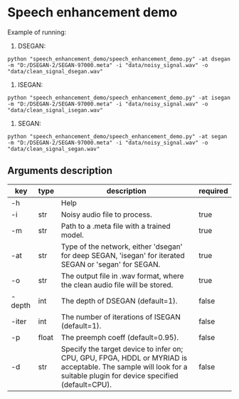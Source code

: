 # Speech enhancement demo

Example of running:
1. DSEGAN:

`
python "speech_enhancement_demo/speech_enhancement_demo.py" -at dsegan -m "D:/DSEGAN-2/SEGAN-97000.meta" -i "data/noisy_signal.wav" -o "data/clean_signal_dsegan.wav"
`

1. ISEGAN:

`
python "speech_enhancement_demo/speech_enhancement_demo.py" -at isegan -m "D:/DSEGAN-2/SEGAN-97000.meta" -i "data/noisy_signal.wav" -o "data/clean_signal_isegan.wav"
`

1. SEGAN:

`
python "speech_enhancement_demo/speech_enhancement_demo.py" -at segan -m "D:/DSEGAN-2/SEGAN-97000.meta" -i "data/noisy_signal.wav" -o "data/clean_signal_segan.wav"
`



## Arguments description

| key |type |description | required |
|-----|---|---|---|
| -h  |  | Help | |
| -i  | str | Noisy audio file to process. | true |
| -m  | str | Path to a .meta file with a trained model. | true |
| -at | str | Type of the network, either 'dsegan' for deep SEGAN, 'isegan' for iterated SEGAN or 'segan' for SEGAN. | true |
| -o  | str | The output file in .wav format, where the clean audio file will be stored. | true |
| -depth  | int | The depth of DSEGAN (default=1). | false |
| -iter  | int | The number of iterations of ISEGAN (default=1).| false |
| -p   | float | The preemph coeff (default=0.95). | false |
| -d   | str | Specify the target device to infer on; CPU, GPU, FPGA, HDDL or MYRIAD is acceptable. The sample will look for a suitable plugin for device specified (default=CPU). | false |
